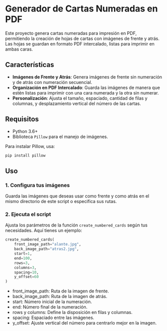 # Generador de Cartas Numeradas en PDF

Este proyecto genera cartas numeradas para impresión en PDF, permitiendo la creación de hojas de cartas con imágenes de frente y atrás. Las hojas se guardan en formato PDF intercalado, listas para imprimir en ambas caras.

## Características

- **Imágenes de Frente y Atrás**: Genera imágenes de frente sin numeración y de atrás con numeración secuencial.
- **Organización en PDF Intercalado**: Guarda las imágenes de manera que estén listas para imprimir con una cara numerada y la otra sin numerar.
- **Personalización**: Ajusta el tamaño, espaciado, cantidad de filas y columnas, y desplazamiento vertical del número de las cartas.

## Requisitos

- Python 3.6+
- Biblioteca `Pillow` para el manejo de imágenes.

Para instalar Pillow, usa:
```bash
pip install pillow
```

## Uso

### 1. Configura tus imágenes
Guarda las imágenes que deseas usar como frente y como atrás en el mismo directorio de este script o especifica sus rutas.

### 2. Ejecuta el script
Ajusta los parámetros de la función `create_numbered_cards` según tus necesidades. Aquí tienes un ejemplo:

```python
create_numbered_cards(
    front_image_path="alante.jpg",
    back_image_path="atras2.jpg",
    start=1,
    end=100,
    rows=3,
    columns=3,
    spacing=10,
    y_offset=60
)
```
- front_image_path: Ruta de la imagen de frente.
- back_image_path: Ruta de la imagen de atrás.
- start: Número inicial de la numeración.
- end: Número final de la numeración.
- rows y columns: Define la disposición en filas y columnas.
- spacing: Espaciado entre las imágenes.
- y_offset: Ajuste vertical del número para centrarlo mejor en la imagen.

